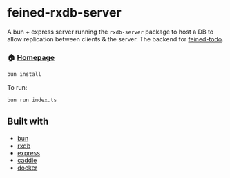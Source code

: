 # feined-rxdb-server

A bun + express server running the `rxdb-server` package to host a DB to allow replication between clients & the server. The backend for [feined-todo](https://github.com/snimmagadda1/feined-todo).

### 🏠 [Homepage]()

```bash
bun install
```

To run:

```bash
bun run index.ts
```

## Built with
- [bun](https://github.com/oven-sh/bun)
- [rxdb](https://github.com/pubkey/rxdb)
- [express](https://github.com/expressjs/express)
- [caddie](https://github.com/caddyserver/caddy)
- [docker](https://www.docker.com)
